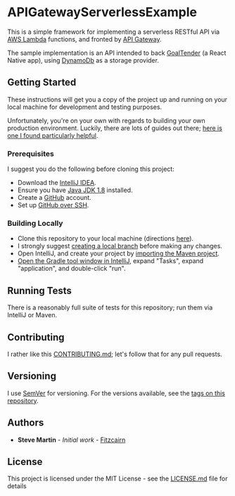 # APIGatewayServerlessExample

This is a simple framework for implementing a serverless RESTful API via [AWS Lambda](https://aws.amazon.com/lambda/) functions, and fronted by [API Gateway](https://aws.amazon.com/api-gateway/).

The sample implementation is an API intended to back [GoalTender](https://github.com/fitzcairn/GoalTender) (a React Native app), using [DynamoDb](https://aws.amazon.com/dynamodb/) as a storage provider.

## Getting Started

These instructions will get you a copy of the project up and running on your local machine for development and testing purposes.

Unfortunately, you're on your own with regards to building your own production environment.  Luckily, there are lots of guides out there; [here is one I found particularly helpful](https://blog.codecentric.de/en/2018/04/accessing-aws-resources-with-google-sign-in/).

### Prerequisites

I suggest you do the following before cloning this project:

* Download the [IntelliJ IDEA](https://www.jetbrains.com/idea/download).
* Ensure you have [Java JDK 1.8](http://www.oracle.com/technetwork/java/javase/downloads/index.html) installed.
* Create a [GitHub](https://github.com/) account.
* Set up [GitHub over SSH](https://help.github.com/articles/connecting-to-github-with-ssh/).

### Building Locally

* Clone this repository to your local machine (directions [here](https://help.github.com/articles/cloning-a-repository/)).
* I strongly suggest [creating a local branch](https://git-scm.com/book/en/v2/Git-Branching-Basic-Branching-and-Merging) before making any changes.
* Open IntelliJ, and create your project by [importing the Maven project](https://www.lagomframework.com/documentation/1.4.x/java/IntellijMaven.html).
* [Open the Gradle tool window in IntelliJ](https://www.jetbrains.com/help/idea/jetgradle-tool-window.html), expand "Tasks", expand "application", and double-click "run".

## Running Tests

There is a reasonably full suite of tests for this repository; run them via IntelliJ or Maven.

## Contributing

I rather like this [CONTRIBUTING.md](https://gist.github.com/PurpleBooth/b24679402957c63ec426); let's follow that for any pull requests.

## Versioning

I use [SemVer](http://semver.org/) for versioning. For the versions available, see the [tags on this repository](https://github.com/fitzcairn/APIGatewayServerlessExample/tags).

## Authors

* **Steve Martin** - *Initial work* - [Fitzcairn](https://github.com/fitzcairn)

## License

This project is licensed under the MIT License - see the [LICENSE.md](LICENSE.md) file for details